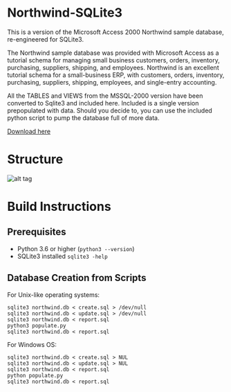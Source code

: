 # Northwind-SQLite3

This is a version of the Microsoft Access 2000 Northwind sample database, re-engineered for SQLite3.

The Northwind sample database was provided with Microsoft Access as a tutorial schema for managing small business customers, orders, inventory, purchasing, suppliers, shipping, and employees. Northwind is an excellent tutorial schema for a small-business ERP, with customers, orders, inventory, purchasing, suppliers, shipping, employees, and single-entry accounting.

All the TABLES and VIEWS from the MSSQL-2000 version have been converted to Sqlite3 and included here. Included is a single version prepopulated with data. Should you decide to, you can use the included python script to pump the database full of more data.

[Download here](https://github.com/yoonghm/northwind-SQLite3/raw/master/northwind.db)

# Structure

![alt tag](https://raw.githubusercontent.com/jpwhite3/northwind-SQLite3/master/images/Northwind_ERD.png)

# Build Instructions

## Prerequisites

- Python 3.6 or higher (`python3 --version`)
- SQLite3 installed `sqlite3 -help`

## Database Creation from Scripts

For Unix-like operating systems:

```console
sqlite3 northwind.db < create.sql > /dev/null
sqlite3 northwind.db < update.sql > /dev/null
sqlite3 northwind.db < report.sql
python3 populate.py
sqlite3 northwind.db < report.sql
```

For Windows OS:
```console
sqlite3 northwind.db < create.sql > NUL
sqlite3 northwind.db < update.sql > NUL
sqlite3 northwind.db < report.sql
python populate.py
sqlite3 northwind.db < report.sql
```
